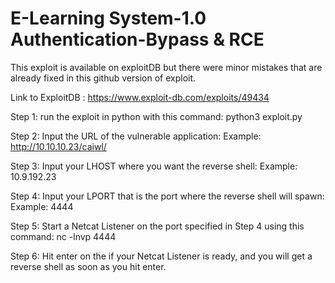 # E-Learning System-1.0 Authentication-Bypass & RCE

This exploit is available on exploitDB but there were minor mistakes that are already fixed in this github version of exploit.

Link to ExploitDB : https://www.exploit-db.com/exploits/49434

Step 1: run the exploit in python with this command: python3 exploit.py

Step 2: Input the URL of the vulnerable application: Example: http://10.10.10.23/caiwl/

Step 3: Input your LHOST where you want the reverse shell: Example: 10.9.192.23

Step 4: Input your LPORT that is the port where the reverse shell will spawn: Example: 4444

Step 5: Start a Netcat Listener on the port specified in Step 4 using this command: nc -lnvp 4444

Step 6: Hit enter on the  if your Netcat Listener is ready, and you will get a reverse shell as soon as you hit enter.

